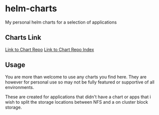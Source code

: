 # helm-charts
My personal helm charts for a selection of applications

## Charts Link

[Link to Chart Repo](https://charts.andrewdavies.net)
[Link to Chart Repo Index](https://charts.andrewdavies.net/index.yaml)


## Usage
You are more than welcome to use any charts you find here. They are however for personal use so may not be fully featured or supportive of all environments.

These are created for applications that didn't have a chart or apps that i wish to split the storage locations between NFS and a on cluster block storage. 